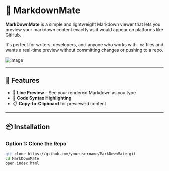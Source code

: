 # 📝 MarkdownMate

**MarkDownMate** is a simple and lightweight Markdown viewer that lets you preview your markdown content exactly as it would appear on platforms like GitHub. 

It's perfect for writers, developers, and anyone who works with `.md` files and wants a real-time preview without committing changes or pushing to a repo.

![image](https://github.com/user-attachments/assets/b8095124-f42c-4602-a49a-59046966017c)


---

## 🚀 Features

- 🔄 **Live Preview** – See your rendered Markdown as you type
- 🧩 **Code Syntax Highlighting**
- 📋 **Copy-to-Clipboard** for previewed content

---

## 📦 Installation

### Option 1: Clone the Repo

```bash
git clone https://github.com/yourusername/MarkDownMate.git
cd MarkDownMate
open index.html

